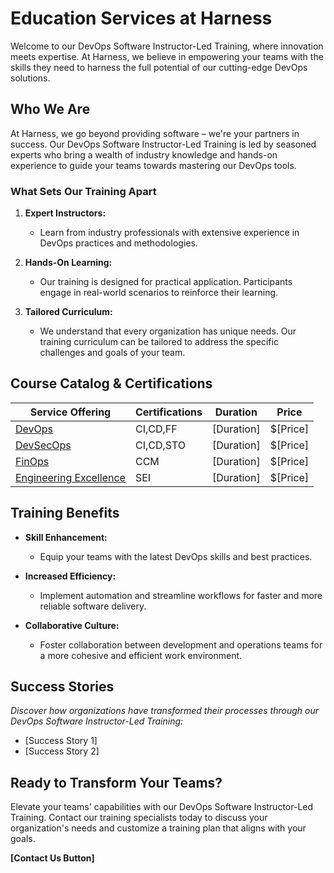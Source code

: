 # Education Services at Harness

Welcome to our DevOps Software Instructor-Led Training, where innovation meets expertise. At Harness, we believe in empowering your teams with the skills they need to harness the full potential of our cutting-edge DevOps solutions.

## Who We Are

At Harness, we go beyond providing software – we're your partners in success. Our DevOps Software Instructor-Led Training is led by seasoned experts who bring a wealth of industry knowledge and hands-on experience to guide your teams towards mastering our DevOps tools.

### What Sets Our Training Apart

1. **Expert Instructors:**
   - Learn from industry professionals with extensive experience in DevOps practices and methodologies.

2. **Hands-On Learning:**
   - Our training is designed for practical application. Participants engage in real-world scenarios to reinforce their learning.

3. **Tailored Curriculum:**
   - We understand that every organization has unique needs. Our training curriculum can be tailored to address the specific challenges and goals of your team.

## Course Catalog & Certifications

| **Service Offering**                       | **Certifications**                                    | **Duration** | **Price** |
|-------------------------------------------|----------------------------------------------------|--------------|-----------|
| [DevOps](Example.com)                      | CI,CD,FF                  | [Duration]   | $[Price]   |
| [DevSecOps](Example.com)                        | CI,CD,STO                  | [Duration]   | $[Price]   |
| [FinOps](Example.com)                        | CCM                   | [Duration]   | $[Price]   |
| [Engineering Excellence](Example.com)                        | SEI                 | [Duration]   | $[Price]   |

## Training Benefits

- **Skill Enhancement:**
  - Equip your teams with the latest DevOps skills and best practices.

- **Increased Efficiency:**
  - Implement automation and streamline workflows for faster and more reliable software delivery.

- **Collaborative Culture:**
  - Foster collaboration between development and operations teams for a more cohesive and efficient work environment.

## Success Stories

*Discover how organizations have transformed their processes through our DevOps Software Instructor-Led Training:*

- [Success Story 1]
- [Success Story 2]

## Ready to Transform Your Teams?

Elevate your teams' capabilities with our DevOps Software Instructor-Led Training. Contact our training specialists today to discuss your organization's needs and customize a training plan that aligns with your goals.

**[Contact Us Button]**

